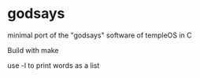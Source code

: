 # godsays
minimal port of the "godsays" software of templeOS in C

Build with make

use -l to print words as a list
